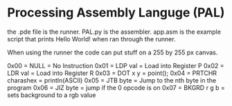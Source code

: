 # Processing Assembly Languge (PAL)
the .pde file is the runner.
PAL.py is the assembler.
app.asm is the example script that prints Hello World! when ran through the runner.

When using the runner the code can put stuff on a 255 by 255 px canvas.

0x00 = NULL = No Instruction
0x01 = LDP val = Load into Register P
0x02 = LDR val = Load into Register R
0x03 = DOT x y = point();
0x04 = PRTCHR charashex = println(ASCII)
0x05 = JTB byte = Jump to the nth byte in the program
0x06 = JIZ byte = jump if the 0 opcode is on
0x07 = BKGRD r g b = sets background to a rgb value
